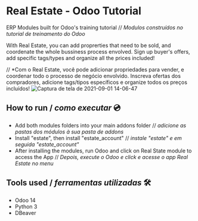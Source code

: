# Real Estate - Odoo Tutorial
ERP Modules built for Odoo's training tutorial // *Modulos construídos no tutorial de treinamento do Odoo*

With Real Estate, you can add proprerties that need to be sold, and coordenate the whole bussiness process envolved. Sign up buyer's offers, add specific tags/types and organize all the prices included! 

// *Com o Real Estate, você pode adicionar propriedades para vender, e coordenar todo o processo de negócio envolvido. Inscreva ofertas dos compradores, adicione tags/tipos específicos e organize todos os preços incluídos!
![Captura de tela de 2021-09-01 14-06-47](https://user-images.githubusercontent.com/53411709/131713779-79b27678-bede-45d4-a9e2-e915a856f617.png)

## How to run / *como executar* 💿
- Add both modules folders into your main addons folder // *adicione as pastas dos módulos à sua pasta de addons*
- Install "estate", then install "estate_account" // *instale "estate" e em seguida "estate_account"*
- After installing the modules, run Odoo and click on Real State module to access the App // *Depois, execute o Odoo e click e acesse o app Real Estate no menu*
## Tools used / *ferramentas utilizadas* 🛠
- Odoo 14
- Python 3
- DBeaver
